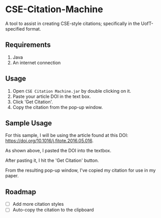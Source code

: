 # CSE-Citation-Machine
A tool to assist in creating CSE-style citations; specifically in the UofT-specified format.

## Requirements

1. Java
2. An internet connection

## Usage

1. Open `CSE Citation Machine.jar` by double clicking on it.
2. Paste your article DOI in the text box.
3. Click 'Get Citation'.
4. Copy the citation from the pop-up window.

## Sample Usage

For this sample, I will be using the article found at this DOI: https://doi.org/10.1016/j.fitote.2016.05.016.

As shown above, I pasted the DOI into the textbox.

After pasting it, I hit the 'Get Citation' button.

From the resulting pop-up window, I've copied my citation for use in my paper.

## Roadmap

- [ ] Add more citation styles
- [ ] Auto-copy the citation to the clipboard